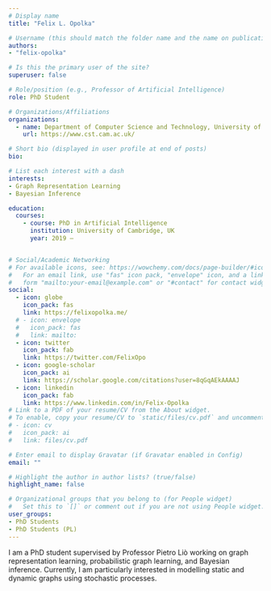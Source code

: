```yaml
---
# Display name
title: "Felix L. Opolka"

# Username (this should match the folder name and the name on publications)
authors:
- "felix-opolka"

# Is this the primary user of the site?
superuser: false

# Role/position (e.g., Professor of Artificial Intelligence)
role: PhD Student

# Organizations/Affiliations
organizations:
  - name: Department of Computer Science and Technology, University of Cambridge
    url: https://www.cst.cam.ac.uk/

# Short bio (displayed in user profile at end of posts)
bio: 

# List each interest with a dash
interests:
- Graph Representation Learning
- Bayesian Inference

education:
  courses:
    - course: PhD in Artificial Intelligence
      institution: University of Cambridge, UK
      year: 2019 –


# Social/Academic Networking
# For available icons, see: https://wowchemy.com/docs/page-builder/#icons
#   For an email link, use "fas" icon pack, "envelope" icon, and a link in the
#   form "mailto:your-email@example.com" or "#contact" for contact widget.
social:
  - icon: globe
    icon_pack: fas
    link: https://felixopolka.me/
  # - icon: envelope
  #   icon_pack: fas
  #   link: mailto:
  - icon: twitter
    icon_pack: fab
    link: https://twitter.com/FelixOpo
  - icon: google-scholar
    icon_pack: ai
    link: https://scholar.google.com/citations?user=8qGqAEkAAAAJ
  - icon: linkedin
    icon_pack: fab
    link: https://www.linkedin.com/in/Felix-Opolka
# Link to a PDF of your resume/CV from the About widget.
# To enable, copy your resume/CV to `static/files/cv.pdf` and uncomment the lines below.
# - icon: cv
#   icon_pack: ai
#   link: files/cv.pdf

# Enter email to display Gravatar (if Gravatar enabled in Config)
email: ""

# Highlight the author in author lists? (true/false)
highlight_name: false

# Organizational groups that you belong to (for People widget)
#   Set this to `[]` or comment out if you are not using People widget.
user_groups:
- PhD Students
- PhD Students (PL)
---
```


I am a PhD student supervised by Professor Pietro Liò working on graph representation learning, probabilistic graph learning, and Bayesian inference. Currently, I am particularly interested in modelling static and dynamic graphs using stochastic processes.
